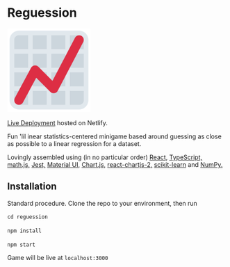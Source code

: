 # Reguession

![logo](/public/android-chrome-192x192.png)

[Live Deployment](https://reguession.netlify.app) hosted on Netlify.

Fun 'lil inear statistics-centered minigame based around guessing as close as possible to a linear regression for a dataset.

Lovingly assembled using (in no particular order) [React,](https://reactjs.org/) [TypeScript,](https://www.typescriptlang.org/) [math.js,](https://mathjs.org) [Jest,](https://jestjs.io) [Material UI,](https://mui.com/) [Chart.js,](https://www.chartjs.org/) [react-chartjs-2,](https://github.com/reactchartjs/react-chartjs-2) [scikit-learn](https://scikit-learn.org/stable/index.html) and [NumPy.](https://numpy.org)

## Installation

Standard procedure. Clone the repo to your environment,
then run

```$
cd reguession

npm install

npm start
```

Game will be live at `localhost:3000`


